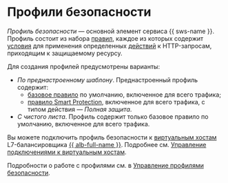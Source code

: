 # Профили безопасности

_Профиль безопасности_ — основной элемент сервиса {{ sws-name }}. Профиль состоит из набора [правил](rules.md), каждое из которых содержит [условия](conditions.md) для применения определенных [действий](rules.md#rule-action) к HTTP-запросам, приходящим к защищаемому ресурсу.

Для создания профилей предусмотрены варианты:
  * _По преднастроенному шаблону_. Преднастроенный профиль содержит:
    * [базовое правило](rules.md#base-rules) по умолчанию, включенное для всего трафика;
    * [правило Smart Protection](rules.md#smart-protection-rules), включенное для всего трафика, с типом действия — _Полная защита_.
  * _С чистого листа_. Профиль содержит только базовое правило по умолчанию, включенное для всего трафика.  

Вы можете подключить профиль безопасности к [виртуальным хостам](../../application-load-balancer/concepts/http-router.md#virtual-host) L7-балансировщика [{{ alb-full-name }}](../../application-load-balancer/). Подробнее см. [Управление подключениями к виртуальным хостам](../operations/#hosts).

Подробности о работе с профилями см. в [Управление профилями безопасности](../operations/#profiles).
